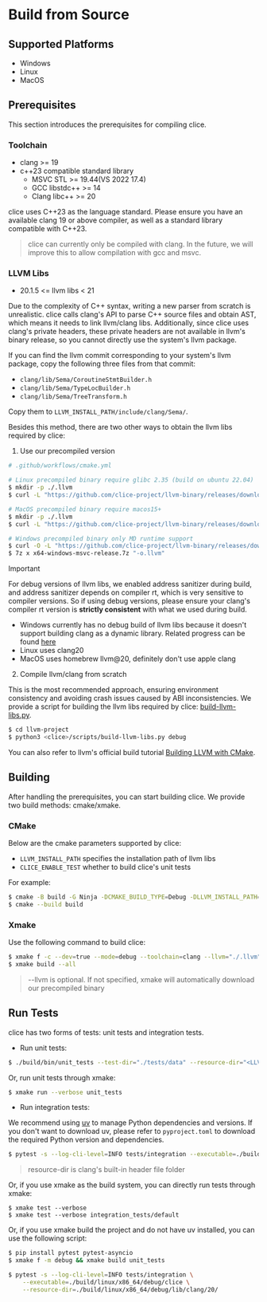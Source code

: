 # Build from Source

## Supported Platforms

- Windows
- Linux
- MacOS

## Prerequisites

This section introduces the prerequisites for compiling clice.

### Toolchain

- clang >= 19
- c++23 compatible standard library
  - MSVC STL >= 19.44(VS 2022 17.4)
  - GCC libstdc++ >= 14 
  - Clang libc++ >= 20
  
clice uses C++23 as the language standard. Please ensure you have an available clang 19 or above compiler, as well as a standard library compatible with C++23.

> clice can currently only be compiled with clang. In the future, we will improve this to allow compilation with gcc and msvc.

### LLVM Libs

- 20.1.5 <= llvm libs < 21

Due to the complexity of C++ syntax, writing a new parser from scratch is unrealistic. clice calls clang's API to parse C++ source files and obtain AST, which means it needs to link llvm/clang libs. Additionally, since clice uses clang's private headers, these private headers are not available in llvm's binary release, so you cannot directly use the system's llvm package.

If you can find the llvm commit corresponding to your system's llvm package, copy the following three files from that commit:

- `clang/lib/Sema/CoroutineStmtBuilder.h`
- `clang/lib/Sema/TypeLocBuilder.h` 
- `clang/lib/Sema/TreeTransform.h`

Copy them to `LLVM_INSTALL_PATH/include/clang/Sema/`.

Besides this method, there are two other ways to obtain the llvm libs required by clice:

1. Use our precompiled version

```bash
# .github/workflows/cmake.yml

# Linux precompiled binary require glibc 2.35 (build on ubuntu 22.04)
$ mkdir -p ./.llvm
$ curl -L "https://github.com/clice-project/llvm-binary/releases/download/20.1.5/x86_64-linux-gnu-release.tar.xz" | tar -xJ -C ./.llvm

# MacOS precompiled binary require macos15+
$ mkdir -p ./.llvm
$ curl -L "https://github.com/clice-project/llvm-binary/releases/download/20.1.5/arm64-macosx-apple-release.tar.xz" | tar -xJ -C ./.llvm

# Windows precompiled binary only MD runtime support
$ curl -O -L "https://github.com/clice-project/llvm-binary/releases/download/20.1.5/x64-windows-msvc-release.7z"
$ 7z x x64-windows-msvc-release.7z "-o.llvm"
```

> [!IMPORTANT]
>
> For debug versions of llvm libs, we enabled address sanitizer during build, and address sanitizer depends on compiler rt, which is very sensitive to compiler versions. So if using debug versions, please ensure your clang's compiler rt version is **strictly consistent** with what we used during build.
> 
> - Windows currently has no debug build of llvm libs because it doesn't support building clang as a dynamic library. Related progress can be found [here](https://discourse.llvm.org/t/llvm-is-buildable-as-a-windows-dll/87748)
> - Linux uses clang20
> - MacOS uses homebrew llvm@20, definitely don't use apple clang

2. Compile llvm/clang from scratch

This is the most recommended approach, ensuring environment consistency and avoiding crash issues caused by ABI inconsistencies. We provide a script for building the llvm libs required by clice: [build-llvm-libs.py](https://github.com/clice-project/clice/blob/main/scripts/build-llvm-libs.py).

```bash
$ cd llvm-project
$ python3 <clice>/scripts/build-llvm-libs.py debug
```

You can also refer to llvm's official build tutorial [Building LLVM with CMake](https://llvm.org/docs/CMake.html).

## Building

After handling the prerequisites, you can start building clice. We provide two build methods: cmake/xmake.

### CMake

Below are the cmake parameters supported by clice:

- `LLVM_INSTALL_PATH` specifies the installation path of llvm libs
- `CLICE_ENABLE_TEST` whether to build clice's unit tests

For example:

```bash
$ cmake -B build -G Ninja -DCMAKE_BUILD_TYPE=Debug -DLLVM_INSTALL_PATH="./.llvm" -DCLICE_ENABLE_TEST=ON -DCMAKE_C_COMPILER=clang -DCMAKE_CXX_COMPILER=clang++
$ cmake --build build
```

### Xmake

Use the following command to build clice:

```bash
$ xmake f -c --dev=true --mode=debug --toolchain=clang --llvm="./.llvm" --enable_test=true
$ xmake build --all
```

> --llvm is optional. If not specified, xmake will automatically download our precompiled binary

## Run Tests

clice has two forms of tests: unit tests and integration tests.

- Run unit tests:

```bash
$ ./build/bin/unit_tests --test-dir="./tests/data" --resource-dir="<LLVM_INSTALL_PATH>/lib/clang/20"
```

Or, run unit tests through xmake:

```bash
$ xmake run --verbose unit_tests
```

- Run integration tests:

We recommend using [uv](https://github.com/astral-sh/uv) to manage Python dependencies and versions. If you don't want to download uv, please refer to `pyproject.toml` to download the required Python version and dependencies.

```bash
$ pytest -s --log-cli-level=INFO tests/integration --executable=./build/bin/clice --resource-dir="<LLVM_INSTALL_PATH>/lib/clang/20"
```

> resource-dir is clang's built-in header file folder

Or, if you use xmake as the build system, you can directly run tests through xmake:

```shell
$ xmake test --verbose
$ xmake test --verbose integration_tests/default
```

Or, if you use xmake build the project and do not have uv installed, you can use the following script:

```bash
$ pip install pytest pytest-asyncio
$ xmake f -m debug && xmake build unit_tests

$ pytest -s --log-cli-level=INFO tests/integration \
    --executable=./build/linux/x86_64/debug/clice \
    --resource-dir=./build/linux/x86_64/debug/lib/clang/20/
```
